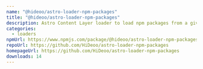 ```yaml
---
name: "@hideoo/astro-loader-npm-packages"
title: "@hideoo/astro-loader-npm-packages"
description: Astro Content Layer loader to load npm packages from a given author.
categories:
  - loaders
npmUrl: https://www.npmjs.com/package/@hideoo/astro-loader-npm-packages
repoUrl: https://github.com/HiDeoo/astro-loader-npm-packages
homepageUrl: https://github.com/HiDeoo/astro-loader-npm-packages
downloads: 14
---
```

